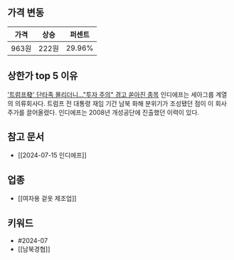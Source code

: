 ## 가격 변동
| 가격   | 상승   | 퍼센트    |
| ---- | ---- | ------ |
| 963원 | 222원 | 29.96% |
## 상한가 top 5 이유
['트럼프發' 단타족 몰리더니…"투자 주의" 경고 쏟아진 종목](https://n.news.naver.com/mnews/article/015/0005010555)
인디에프는 세아그룹 계열의 의류회사다. 트럼프 전 대통령 재임 기간 남북 화해 분위기가 조성됐던 점이 이 회사 주가를 끌어올렸다. 인디에프는 2008년 개성공단에 진출했던 이력이 있다.
## 참고 문서
- [[2024-07-15 인디에프]]
## 업종
- [[여자용 겉옷 제조업]]
## 키워드
- #2024-07
- [[남북경협]]
